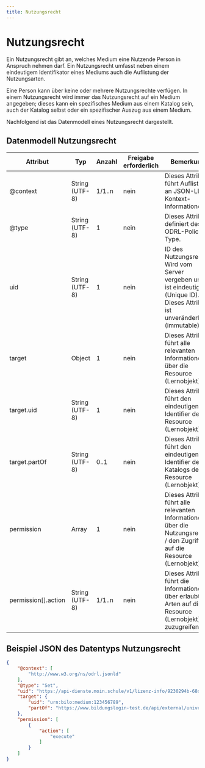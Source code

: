 ```yaml
---
title: Nutzungsrecht
---
```


# Nutzungsrecht

Ein Nutzungsrecht gibt an, welches Medium eine Nutzende Person in Anspruch nehmen darf. Ein Nutzungsrecht umfasst neben einem eindeutigem Identifikator eines Mediums auch die Auflistung der Nutzungsarten.

Eine Person kann über keine oder mehrere Nutzungsrechte verfügen. In einem Nutzungsrecht wird immer das Nutzungsrecht auf ein Medium angegeben; dieses kann ein spezifisches Medium aus einem Katalog sein, auch der Katalog selbst oder ein spezifischer Auszug aus einem Medium.

Nachfolgend ist das Datenmodell eines Nutzungsrecht dargestellt.

## Datenmodell Nutzungsrecht

Attribut | Typ | Anzahl | Freigabe erforderlich | Bemerkung
--- | --- | --- | --- | ---
@context | String (UTF-8) | 1/1..n | nein | Dieses Attribut führt Auflistung an JSON-LD Kontext-Informationen.
@type | String (UTF-8) | 1 | nein | Dieses Attribut definiert des ODRL-Policy Type.
uid | String (UTF-8) | 1 | nein | ID des Nutzungsrecht. Wird vom Server vergeben und ist eindeutig (Unique ID). Dieses Attribut ist unveränderbar (immutable).
target | Object | 1 | nein | Dieses Attribut führt alle relevanten Informationen über die Resource (Lernobjekt).
target.uid | String (UTF-8) | 1 | nein | Dieses Attribut führt den eindeutigen Identifier der Resource (Lernobjekt).
target.partOf | String (UTF-8) | 0..1 | nein | Dieses Attribut führt den eindeutigen Identifier des Katalogs der Resource (Lernobjekt).
permission | Array | 1 | nein | Dieses Attribut führt alle relevanten Informationen über die Nutzungsrechte / den Zugriff auf die Resource (Lernobjekt).
permission[].action | String (UTF-8) | 1/1..n | nein | Dieses Attribut führt die Informationen über erlaubten Arten auf die Resource (Lernobjekt) zuzugreifen.

## Beispiel JSON des Datentyps Nutzungsrecht

```json
{
    "@context": [
        "http://www.w3.org/ns/odrl.jsonld"
    ],
    "@type": "Set",
    "uid": "https://api-dienste.moin.schule/v1/lizenz-info/9230294b-68da-4f4f-aa63-ad9040122aa7",
    "target": {
        "uid": "urn:bilo:medium:123456789",
        "partOf": "https://www.bildungslogin-test.de/api/external/univention/media"
    },
    "permission": [
        {
            "action": [
                "execute"
            ]
        }
    ]
}
```